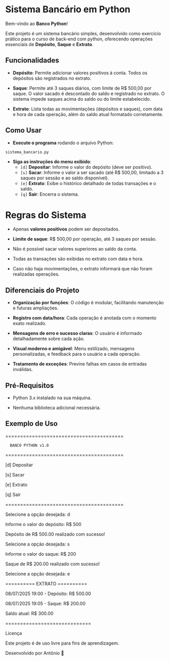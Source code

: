 Sistema Bancário em Python
==========================

Bem-vindo ao **Banco Python**!

Este projeto é um sistema bancário simples, desenvolvido como exercício prático para o curso de back-end com python, oferecendo operações essenciais de **Depósito**, **Saque** e **Extrato**.

Funcionalidades
---------------

-   **Depósito**: Permite adicionar valores positivos à conta. Todos os depósitos são registrados no extrato.

-   **Saque**: Permite até 3 saques diários, com limite de R$ 500,00 por saque. O valor sacado é descontado do saldo e registrado no extrato. O sistema impede saques acima do saldo ou do limite estabelecido.

-   **Extrato**: Lista todas as movimentações (depósitos e saques), com data e hora de cada operação, além do saldo atual formatado corretamente.

Como Usar
---------

-   **Execute o programa** rodando o arquivo Python:

``` Python
sistema_bancario.py
```

-   **Siga as instruções do menu exibido**:
    -   `[d]` **Depositar**: Informe o valor do depósito (deve ser positivo).
    -   `[s]` **Sacar**: Informe o valor a ser sacado (até R$ 500,00, limitado a 3 saques por sessão e ao saldo disponível).
    -   `[e]` **Extrato**: Exibe o histórico detalhado de todas transações e o saldo.
    -   `[q]` **Sair**: Encerra o sistema.

Regras do Sistema
=================

-   Apenas **valores positivos** podem ser depositados.

-   **Limite de saque**: R$ 500,00 por operação, até 3 saques por sessão.

-   Não é possível sacar valores superiores ao saldo da conta.

-   Todas as transações são exibidas no extrato com data e hora.

-   Caso não haja movimentações, o extrato informará que não foram realizadas operações.

Diferenciais do Projeto
-----------------------

-   **Organização por funções**: O código é modular, facilitando manutenção e futuras ampliações.

-   **Registro com data/hora**: Cada operação é anotada com o momento exato realizado.

-   **Mensagens de erro e sucesso claras**: O usuário é informado detalhadamente sobre cada ação.

-   **Visual moderno e amigável**: Menu estilizado, mensagens personalizadas, e feedback para o usuário a cada operação.

-   **Tratamento de exceções**: Previne falhas em casos de entradas inválidas.

Pré-Requisitos
--------------

-   Python 3.x instalado na sua máquina.

-   Nenhuma biblioteca adicional necessária.

Exemplo de Uso
--------------

========================================

```
  BANCO PYTHON v1.0

```

========================================

[d] Depositar

[s] Sacar

[e] Extrato

[q] Sair

========================================

Selecione a opção desejada: d

Informe o valor do depósito: R$ 500

Depósito de R$ 500.00 realizado com sucesso!

Selecione a opção desejada: s

Informe o valor do saque: R$ 200

Saque de R$ 200.00 realizado com sucesso!

Selecione a opção desejada: e

========== EXTRATO ==========

08/07/2025 19:00 - Depósito: R$ 500.00

08/07/2025 19:05 - Saque: R$ 200.00

Saldo atual: R$ 300.00

=============================

Licença

Este projeto é de uso livre para fins de aprendizagem.

Desenvolvido por Antônio 🐍